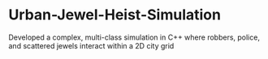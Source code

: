 # Urban-Jewel-Heist-Simulation
Developed a complex, multi-class simulation in C++ where robbers, police, and scattered jewels interact within a 2D city grid
